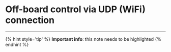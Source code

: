 # Off-board control via UDP (WiFi) connection



---

{% hint style='tip' %}
**Important info**: this note needs to be highlighted
{% endhint %}